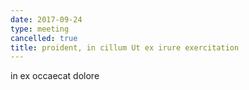 ```yaml
---
date: 2017-09-24
type: meeting
cancelled: true
title: proident, in cillum Ut ex irure exercitation
---
```

in ex occaecat dolore